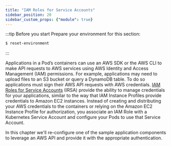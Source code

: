 ```yaml
---
title: "IAM Roles for Service Accounts"
sidebar_position: 20
sidebar_custom_props: {"module": true}
---
```


:::tip Before you start
Prepare your environment for this section:

```bash timeout=300 wait=30
$ reset-environment 
```

:::

Applications in a Pod’s containers can use an AWS SDK or the AWS CLI to make API requests to AWS services using AWS Identity and Access Management (IAM) permissions. For example, applications may need to upload files to an S3 bucket or query a DynamoDB table. To do so applications must sign their AWS API requests with AWS credentials. [IAM Roles for Service Accounts](https://docs.aws.amazon.com/eks/latest/userguide/iam-roles-for-service-accounts.html) (IRSA) provide the ability to manage credentials for your applications, similar to the way that IAM Instance Profiles provide credentials to Amazon EC2 instances. Instead of creating and distributing your AWS credentials to the containers or relying on the Amazon EC2 Instance Profile for authorization, you associate an IAM Role with a Kubernetes Service Account and configure your Pods to use that Service Account.

In this chapter we'll re-configure one of the sample application components to leverage an AWS API and provide it with the appropriate authentication.
